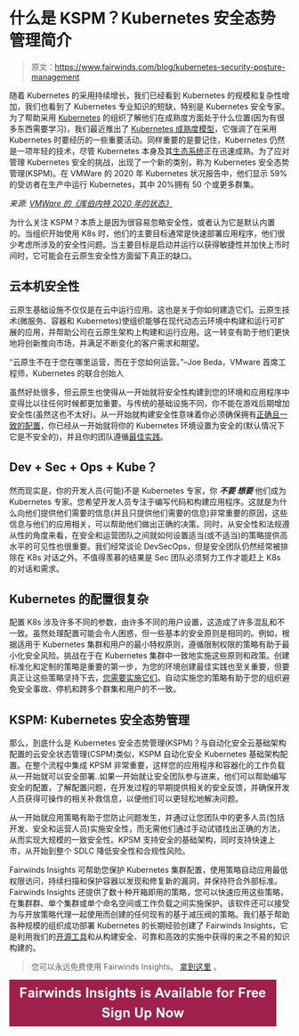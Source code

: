 # 什么是 KSPM？Kubernetes 安全态势管理简介

> 原文：<https://www.fairwinds.com/blog/kubernetes-security-posture-management>

 随着 Kubernetes 的采用持续增长，我们已经看到 Kubernetes 的规模和复杂性增加，我们也看到了 Kubernetes 专业知识的短缺，特别是 Kubernetes 安全专家。为了帮助采用 [Kubernetes](https://kubernetes.io/) 的组织了解他们在成熟度方面处于什么位置(因为有很多东西需要学习)，我们最近推出了 [Kubernetes 成熟度模型](/kubernetes-maturity-model)，它强调了在采用 Kubernetes 时要经历的一些重要活动。同样重要的是要记住，Kubernetes 仍然是一项年轻的技术，尽管 Kubernetes 本身及其[生态系统](https://www.cncf.io/)正在迅速成熟。为了应对管理 Kubernetes 安全的挑战，出现了一个新的类别，称为 Kubernetes 安全态势管理(KSPM)。在 VMWare 的 2020 年 Kubernetes 状况报告中，他们显示 59%的受访者在生产中运行 Kubernetes，其中 20%拥有 50 个或更多群集。

*来源:* [*VMWare 的《库伯内特 2020 年的状态》*](https://k8s.vmware.com/state-of-kubernetes-2020/)

为什么关注 KSPM？本质上是因为很容易忽略安全性，或者认为它是默认内置的。当组织开始使用 K8s 时，他们的主要目标通常是快速部署应用程序，他们很少考虑所涉及的安全性问题。当主要目标是启动并运行以获得敏捷性并加快上市时间时，它可能会在云原生安全性方面留下真正的缺口。

## 云本机安全性

云原生基础设施不仅仅是在云中运行应用。这也是关于你如何建造它们。云原生技术(微服务、容器和 Kubernetes)使组织能够在现代动态云环境中构建和运行可扩展的应用，并帮助公司在云原生架构上构建和运行应用。这一转变有助于他们更快地将创新推向市场，并满足不断变化的客户需求和期望。

“云原生不在于您在哪里运营，而在于您如何运营。”–Joe Beda，VMware 首席工程师，Kubernetes 的联合创始人

虽然好处很多，但云原生也使得从一开始就将安全性构建到您的环境和应用程序中变得比以往任何时候都更加重要。与传统的基础设施不同，你不能在游戏后期增加安全性(虽然这也不太好)。从一开始就构建安全性意味着你必须确保拥有[正确且一致的配置](/manage-kubernetes-configuration-security-efficiency-reliability)，你已经从一开始就将你的 Kubernetes 环境设置为安全的(默认情况下它是不安全的)，并且你的团队遵循[最佳实践](/blog/kubernetes-best-practices-for-security)。

## Dev + Sec + Ops + Kube？

然而现实是，你的开发人员(可能)不是 Kubernetes 专家，你 ***不要*** ***想要*** 他们成为 Kubernetes 专家。您希望开发人员专注于编写代码和构建应用程序。这就是为什么向他们提供他们需要的信息(并且只提供他们需要的信息)非常重要的原因，这些信息与他们的应用相关，可以帮助他们做出正确的决策。同时，从安全性和法规遵从性的角度来看，在安全和运营团队之间就如何设置适当(或不适当)的策略提供高水平的可见性也很重要。我们经常谈论 DevSecOps，但是安全团队仍然经常被排除在 K8s 对话之外。不值得羡慕的结果是 Sec 团队必须努力工作才能赶上 K8s 的对话和需求。

## Kubernetes 的配置很复杂

配置 K8s 涉及许多不同的参数，由许多不同的用户设置，这造成了许多混乱和不一致。虽然处理配置可能会令人困惑，但一些基本的安全原则是相同的。例如，根据适用于 Kubernetes 集群和用户的最小特权原则，遵循限制权限的策略有助于最小化安全风险。挑战在于在 Kubernetes 集群中一致地实施这些原则和政策。创建标准化和定制的策略是重要的第一步，为您的环境创建最佳实践也至关重要，但要真正让这些策略坚持下去，[您需要实施它们](/blog/make-your-kubernetes-policies-stick-use-an-effective-enforcement-plan)。自动实施您的策略有助于您的组织避免安全事故、停机和跨多个群集和用户的不一致。

## KSPM: Kubernetes 安全态势管理

那么，到底什么是 Kubernetes 安全态势管理(KSPM)？与自动化安全云基础架构配置的云安全状态管理(CSPM)类似，KSPM 自动化安全 Kubernetes 基础架构配置。在整个流程中集成 KPSM 非常重要，这样您的应用程序和容器化的工作负载从一开始就可以安全部署..如果一开始就让安全团队参与进来，他们可以帮助编写安全的配置，了解配置问题，在开发过程的早期提供相关的安全反馈，并确保开发人员获得可操作的相关补救信息，以便他们可以更轻松地解决问题。

从一开始就应用策略有助于您防止问题发生，并通过让您团队中的更多人员(包括开发、安全和运营人员)实施安全性，而无需他们通过手动试错找出正确的方法，从而实现大规模的一致安全性。KPSM 支持安全的基础架构，同时支持快速上市，从开始到整个 SDLC 降低安全性和合规性风险。

Fairwinds Insights 可帮助您保护 Kubernetes 集群配置，使用策略自动应用最低权限访问，持续扫描和保护容器以发现和修复新的漏洞，并保持符合外部标准。Fairwinds Insights 还提供了数十种开箱即用的策略，您可以快速应用这些策略，在集群群、单个集群或单个命名空间或工作负载之间实施保护。该软件还可以接受为与开放策略代理一起使用而创建的任何现有的基于减压阀的策略。我们基于帮助各种规模的组织成功部署 Kubernetes 的长期经验创建了 Fairwinds Insights，它是利用我们的[开源工具](/open-source-software)和从构建安全、可靠和高效的实施中获得的来之不易的知识构建的。

> 您可以永远免费使用 Fairwinds Insights。 [拿到这里](https://www.fairwinds.com/coming-soon) 。

[![Fairwinds Insights is Available for Free Sign Up Now](img/90e93a941f22f2087c3a229a91ea6c10.png)](https://cta-redirect.hubspot.com/cta/redirect/2184645/d329e036-9905-4715-85b8-31a98b50623c)